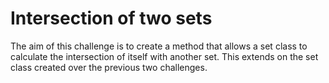 # Intersection of two sets

The aim of this challenge is to create a method that allows a set class to calculate the intersection of itself with another set. This extends on the set class created over the previous two challenges.